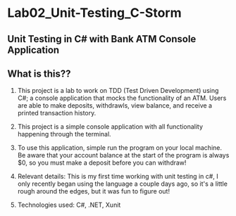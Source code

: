 # Lab02_Unit-Testing_C-Storm

## Unit Testing in C# with Bank ATM Console Application

## What is this??

1. This project is a lab to work on TDD (Test Driven Development) using C#; a console application that mocks the functionality of an ATM. Users are able to make deposits, withdrawls, view balance, and receive a printed transaction history.

2. This project is a simple console application with all functionality happening through the terminal.

3. To use this application, simple run the program on your local machine. Be aware that your account balance at the start of the program is always $0, so you must make a deposit before you can withdraw!

4. Relevant details: This is my first time working with unit testing in c#, I only recently began using the language a couple days ago, so it's a little rough around the edges, but it was fun to figure out! 

5. Technologies used: C#, .NET, Xunit
